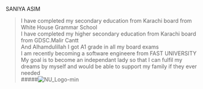 SANIYA ASIM
> I have completed my secondary education from Karachi board from White House Grammar School \
> I have completed my higher secondary education from Karachi board from GDSC.Malir Cantt \
> And Alhamdulillah I got A1 grade in all my board exams \
> I am recently becoming a software engineere from FAST UNIVERSITY \
> My goal is to become an independant lady so that I can fulfil my dreams by myself and would be able to support my family if they ever needed\
#####![NU_Logo-min](https://github.com/user-attachments/assets/898e3112-7761-4a35-a1d9-8a1e44ae4264) 





